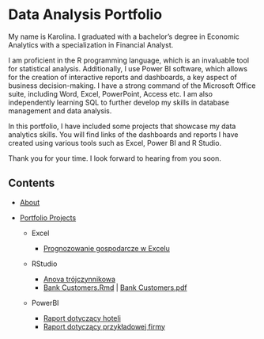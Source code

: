 # Data Analysis Portfolio
My name is Karolina. I graduated with a bachelor’s degree in Economic Analytics with a specialization in Financial Analyst.

I am proficient in the R programming language, which is an invaluable tool for statistical analysis. Additionally, I use Power BI software, which allows for the creation of interactive reports and dashboards, a key aspect of business decision-making. I have a strong command of the Microsoft Office suite, including Word, Excel, PowerPoint, Access etc. I am also independently learning SQL to further develop my skills in database management and data analysis.

In this portfolio, I have included some projects that showcase my data analytics skills. You will find links of the dashboards and reports I have created using various tools such as Excel, Power BI and R Studio. 

Thank you for your time.
I look forward to hearing from you soon.

## Contents
* [About](https://github.com/karolinapopiolek/Portfolio/blob/2edca3aa3958138e8786eb5539943d801bd7f231/README.md)
  
* [Portfolio Projects]()
  
   * Excel
      * [Prognozowanie gospodarcze w Excelu](https://github.com/karolinapopiolek/Portfolio/blob/2edca3aa3958138e8786eb5539943d801bd7f231/Prognozowanie%20gospodarcze%20w%20Excelu.xlsx)
   
   * RStudio
      * [Anova trójczynnikowa](https://rpubs.com/karolinapopiolek/989235)
      * [Bank Customers.Rmd](https://github.com/karolinapopiolek/Portfolio/blob/0a94df6487f6f72780750ccae834d98163c835d4/Bank%20Customers%20Data.Rmd) | [Bank Customers.pdf](https://github.com/karolinapopiolek/Portfolio/blob/be449ee86cd20f3e05fe3adc1b43fccb06bb0143/Bank%20Customers.pdf)
   
   * PowerBI
      * [Raport dotyczący hoteli](https://github.com/karolinapopiolek/Portfolio/blob/382da70962fc05fb555772657300d25b41e74025/Raport%20dot.%20hoteli.pbix)
      * [Raport dotyczący przykładowej firmy](https://github.com/karolinapopiolek/Portfolio/blob/e5f17c5c9699a6c707c3fa3d877d15350f3bc6f2/Raport%20dot.%20przyk%C5%82adowej%20firmy.pbix)
